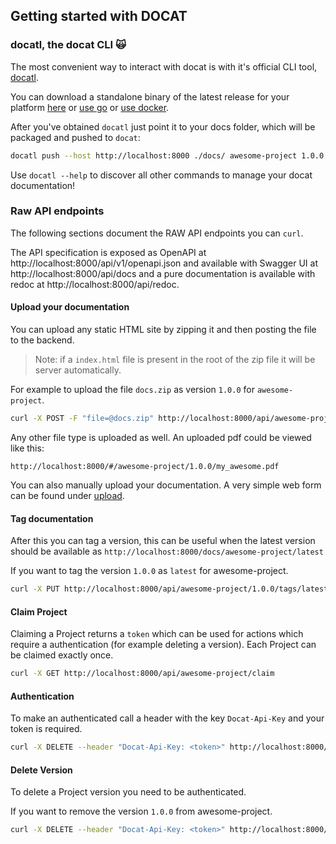 ## Getting started with DOCAT

### docatl, the docat CLI 🙀

The most convenient way to interact with docat is with it's official CLI
tool, [docatl](https://github.com/docat-org/docatl).

You can download a standalone binary of the latest release
for your platform [here](https://github.com/docat-org/docatl/releases/latest)
or [use go](https://github.com/docat-org/docatl#using-go) or [use docker](https://github.com/docat-org/docatl#using-docker).

After you've obtained `docatl` just point it to your docs folder, which will be packaged and pushed to `docat`:

```sh
docatl push --host http://localhost:8000 ./docs/ awesome-project 1.0.0
```

Use `docatl --help` to discover all other commands to manage your docat documentation!

### Raw API endpoints

The following sections document the RAW API endpoints you can `curl`.

The API specification is exposed as OpenAPI at http://localhost:8000/api/v1/openapi.json
and available with Swagger UI at http://localhost:8000/api/docs and a pure documentation
is available with redoc at http://localhost:8000/api/redoc.

#### Upload your documentation

You can upload any static HTML site by zipping it and
then posting the file to the backend.

> Note: if a `index.html` file is present in the root of the zip file
  it will be server automatically.

For example to upload the file `docs.zip` as version `1.0.0` for `awesome-project`.

```sh
curl -X POST -F "file=@docs.zip" http://localhost:8000/api/awesome-project/1.0.0
```

Any other file type is uploaded as well.
An uploaded pdf could be viewed like this:

`http://localhost:8000/#/awesome-project/1.0.0/my_awesome.pdf`

You can also manually upload your documentation.
A very simple web form can be found under [upload](#/upload).

#### Tag documentation

After this you can tag a version, this can be useful when
the latest version should be available as `http://localhost:8000/docs/awesome-project/latest`

If you want to tag the version `1.0.0` as `latest` for awesome-project.

```sh
curl -X PUT http://localhost:8000/api/awesome-project/1.0.0/tags/latest
```

#### Claim Project

Claiming a Project returns a `token` which can be used for actions
which require a authentication (for example deleting a version).
Each Project can be claimed exactly once.

```sh
curl -X GET http://localhost:8000/api/awesome-project/claim
```

#### Authentication

To make an authenticated call a header with the key `Docat-Api-Key` and your token is required.

```sh
curl -X DELETE --header "Docat-Api-Key: <token>" http://localhost:8000/api/awesome-project/1.0.0
```

#### Delete Version

To delete a Project version you need to be authenticated.

If you want to remove the version `1.0.0` from awesome-project.

```sh
curl -X DELETE --header "Docat-Api-Key: <token>" http://localhost:8000/api/awesome-project/1.0.0
```